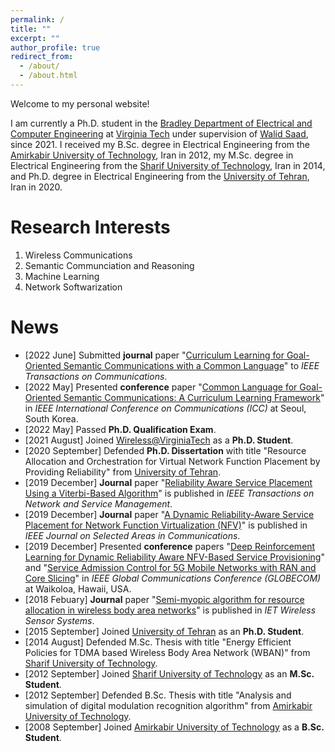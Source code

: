 ```yaml
---
permalink: /
title: ""
excerpt: ""
author_profile: true
redirect_from: 
  - /about/
  - /about.html
---  
```

Welcome to my personal website!

I am currently a Ph.D. student in the [Bradley Department of Electrical and Computer Engineering](https://ece.vt.edu) at [Virginia Tech](https://vt.edu) under supervision of [Walid Saad](https://www.netsciwis.com/), since 2021. I received my B.Sc. degree in Electrical Engineering from the [Amirkabir University of Technology](https://aut.ac.ir/en), Iran in 2012, my M.Sc. degree in Electrical Engineering from the [Sharif University of Technology](https://en.sharif.edu/), Iran in 2014, and Ph.D. degree in Electrical Engineering from the [University of Tehran](https://ut.ac.ir/en), Iran in 2020.


Research Interests
======
1. Wireless Communications
2. Semantic Communciation and Reasoning
3. Machine Learning
4. Network Softwarization

News
======
* [2022 June] Submitted **journal** paper "[Curriculum Learning for Goal-Oriented Semantic Communications with a Common Language](https://arxiv.org/abs/2111.08051)" to *IEEE Transactions on Communications*.
* [2022 May] Presented **conference** paper "[Common Language for Goal-Oriented Semantic Communications: A Curriculum Learning Framework](https://ieeexplore.ieee.org/document/9838724)" in *IEEE International Conference on Communications (ICC)* at Seoul, South Korea.
* [2022 May] Passed **Ph.D. Qualification Exam**.
* [2021 August] Joined [Wireless@VirginiaTech](https://wireless.vt.edu) as a **Ph.D. Student**.
* [2020 September] Defended **Ph.D. Dissertation** with title "Resource Allocation and Orchestration for Virtual
Network Function Placement by Providing Reliability" from [University of Tehran](https://ut.ac.ir/en).
* [2019 December] **Journal** paper "[Reliability Aware Service Placement Using a Viterbi-Based Algorithm](https://ieeexplore.ieee.org/abstract/document/8933111)" is published in *IEEE Transactions on Network and Service Management*.
* [2019 December] **Journal** paper "[A Dynamic Reliability-Aware Service Placement for Network Function Virtualization (NFV)](https://ieeexplore.ieee.org/abstract/document/8932394)" is published in *IEEE Journal on Selected Areas in Communications*.
* [2019 December] Presented **conference** papers "[Deep Reinforcement Learning for Dynamic Reliability Aware NFV-Based Service Provisioning](https://ieeexplore.ieee.org/abstract/document/9013214)" and "[Service Admission Control for 5G Mobile Networks with RAN and Core Slicing](https://ieeexplore.ieee.org/abstract/document/9013617)" in *IEEE Global Communications Conference (GLOBECOM)* at Waikoloa, Hawaii, USA.
* [2018 Febuary] **Journal** paper "[Semi-myopic algorithm for resource allocation in wireless body area networks](https://ietresearch.onlinelibrary.wiley.com/doi/full/10.1049/iet-wss.2017.0063)" is published in *IET Wireless Sensor Systems*.
* [2015 September] Joined [University of Tehran](https://ut.ac.ir/en) as an **Ph.D. Student**.
* [2014 August] Defended M.Sc. Thesis with title "Energy Efficient Policies for TDMA based Wireless Body Area Network (WBAN)" from [Sharif University of Technology](https://en.sharif.edu/).
* [2012 September] Joined [Sharif University of Technology](https://en.sharif.edu/) as an **M.Sc. Student**.
* [2012 September] Defended B.Sc. Thesis with title "Analysis and simulation of digital modulation recognition algorithm" from [Amirkabir University of Technology](https://aut.ac.ir/en).
* [2008 September] Joined [Amirkabir University of Technology](https://aut.ac.ir/en) as a **B.Sc. Student**.
